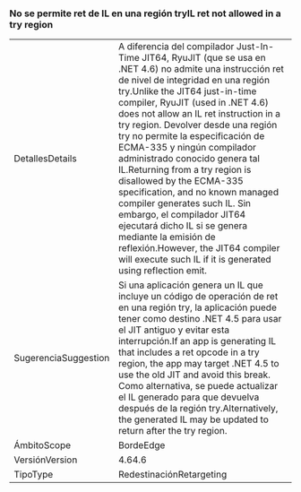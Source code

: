 ### <a name="il-ret-not-allowed-in-a-try-region"></a><span data-ttu-id="e7d09-101">No se permite ret de IL en una región try</span><span class="sxs-lookup"><span data-stu-id="e7d09-101">IL ret not allowed in a try region</span></span>

|   |   |
|---|---|
|<span data-ttu-id="e7d09-102">Detalles</span><span class="sxs-lookup"><span data-stu-id="e7d09-102">Details</span></span>|<span data-ttu-id="e7d09-103">A diferencia del compilador Just-In-Time JIT64, RyuJIT (que se usa en .NET 4.6) no admite una instrucción ret de nivel de integridad en una región try.</span><span class="sxs-lookup"><span data-stu-id="e7d09-103">Unlike the JIT64 just-in-time compiler, RyuJIT (used in .NET 4.6) does not allow an IL ret instruction in a try region.</span></span> <span data-ttu-id="e7d09-104">Devolver desde una región try no permite la especificación de ECMA-335 y ningún compilador administrado conocido genera tal IL.</span><span class="sxs-lookup"><span data-stu-id="e7d09-104">Returning from a try region is disallowed by the ECMA-335 specification, and no known managed compiler generates such IL.</span></span> <span data-ttu-id="e7d09-105">Sin embargo, el compilador JIT64 ejecutará dicho IL si se genera mediante la emisión de reflexión.</span><span class="sxs-lookup"><span data-stu-id="e7d09-105">However, the JIT64 compiler will execute such IL if it is generated using reflection emit.</span></span>|
|<span data-ttu-id="e7d09-106">Sugerencia</span><span class="sxs-lookup"><span data-stu-id="e7d09-106">Suggestion</span></span>|<span data-ttu-id="e7d09-107">Si una aplicación genera un IL que incluye un código de operación de ret en una región try, la aplicación puede tener como destino .NET 4.5 para usar el JIT antiguo y evitar esta interrupción.</span><span class="sxs-lookup"><span data-stu-id="e7d09-107">If an app is generating IL that includes a ret opcode in a try region, the app may target .NET 4.5 to use the old JIT and avoid this break.</span></span> <span data-ttu-id="e7d09-108">Como alternativa, se puede actualizar el IL generado para que devuelva después de la región try.</span><span class="sxs-lookup"><span data-stu-id="e7d09-108">Alternatively, the generated IL may be updated to return after the try region.</span></span>|
|<span data-ttu-id="e7d09-109">Ámbito</span><span class="sxs-lookup"><span data-stu-id="e7d09-109">Scope</span></span>|<span data-ttu-id="e7d09-110">Borde</span><span class="sxs-lookup"><span data-stu-id="e7d09-110">Edge</span></span>|
|<span data-ttu-id="e7d09-111">Versión</span><span class="sxs-lookup"><span data-stu-id="e7d09-111">Version</span></span>|<span data-ttu-id="e7d09-112">4.6</span><span class="sxs-lookup"><span data-stu-id="e7d09-112">4.6</span></span>|
|<span data-ttu-id="e7d09-113">Tipo</span><span class="sxs-lookup"><span data-stu-id="e7d09-113">Type</span></span>|<span data-ttu-id="e7d09-114">Redestinación</span><span class="sxs-lookup"><span data-stu-id="e7d09-114">Retargeting</span></span>|

